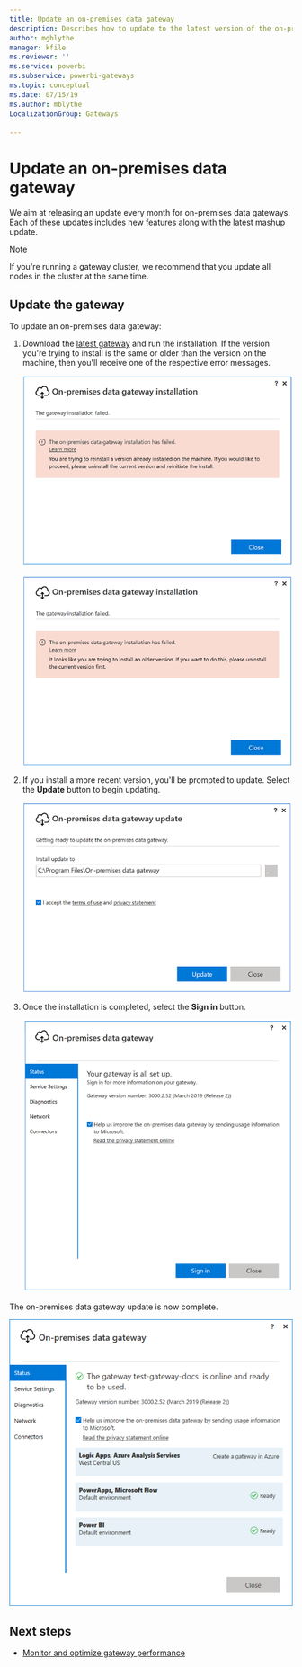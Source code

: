 ```yaml
---
title: Update an on-premises data gateway
description: Describes how to update to the latest version of the on-premises data gateway.
author: mgblythe
manager: kfile
ms.reviewer: ''
ms.service: powerbi
ms.subservice: powerbi-gateways
ms.topic: conceptual
ms.date: 07/15/19
ms.author: mblythe
LocalizationGroup: Gateways

---
```


# Update an on-premises data gateway

We aim at releasing an update every month for on-premises data gateways. Each of these updates includes new features along with the latest mashup update.

> [!NOTE]
> If you're running a gateway cluster, we recommend that you update all nodes in the cluster at the same time.

## Update the gateway

To update an on-premises data gateway:

1. Download the [latest gateway](https://go.microsoft.com/fwlink/?LinkId=820925&clcid=0x409) and run the installation. If the version you're trying to install is the same or older than the version on the machine, then you'll receive one of the respective error messages.

   ![Installed version same as update](media/service-gateway-update/gateway-same-version.png)

   ![Installed version newer than update](media/service-gateway-update/gateway-old-version.png)

2. If you install a more recent version, you'll be prompted to update. Select the **Update** button to begin updating.

   ![Getting ready to update](media/service-gateway-update/update-getting-ready.png)

3. Once the installation is completed, select the **Sign in** button.

   ![Gateway update sign in](media/service-gateway-update/gateway-update-signin.png)

The on-premises data gateway update is now complete.

![Gateway update complete](media/service-gateway-update/gateway-update-complete.png)

## Next steps

* [Monitor and optimize gateway performance](service-gateway-performance.md)
